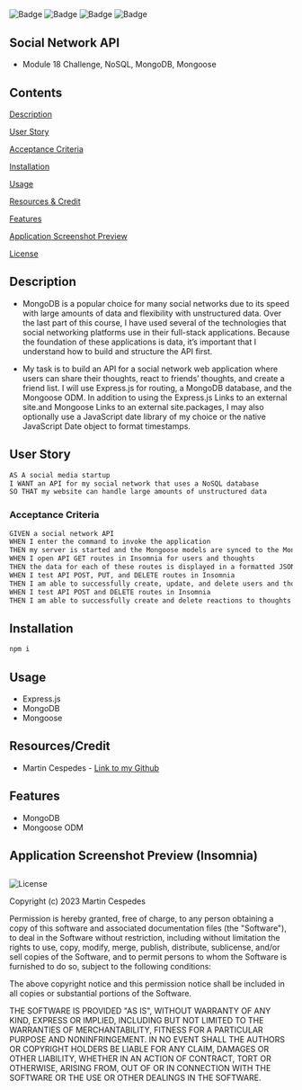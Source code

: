##
![Badge](https://img.shields.io/badge/javascript-yellow)
![Badge](https://img.shields.io/badge/express-orange)
![Badge](https://img.shields.io/badge/MongoDB-blue)
![Badge](https://img.shields.io/badge/mongoose-red)



## Social Network API

- Module 18 Challenge, NoSQL, MongoDB, Mongoose

## Contents

[Description](#description)

[User Story](#user-story)

[Acceptance Criteria](#acceptance-criteria)

[Installation](#installation)

[Usage](#usage)

[Resources & Credit](#resourcescredit)

[Features](#features)

[Application Screenshot Preview](#application-screenshot-preview)

[License](#license)

## Description

- MongoDB is a popular choice for many social networks due to its speed with large amounts of data and flexibility with unstructured data. Over the last part of this course, I have used several of the technologies that social networking platforms use in their full-stack applications. Because the foundation of these applications is data, it’s important that I understand how to build and structure the API first.

- My task is to build an API for a social network web application where users can share their thoughts, react to friends’ thoughts, and create a friend list. I will use Express.js for routing, a MongoDB database, and the Mongoose ODM. In addition to using the Express.js Links to an external site.and Mongoose Links to an external site.packages, I may also optionally use a JavaScript date library of my choice or the native JavaScript Date object to format timestamps.

## User Story

```md
AS A social media startup
I WANT an API for my social network that uses a NoSQL database
SO THAT my website can handle large amounts of unstructured data
```

### Acceptance Criteria

```md
GIVEN a social network API
WHEN I enter the command to invoke the application
THEN my server is started and the Mongoose models are synced to the MongoDB database
WHEN I open API GET routes in Insomnia for users and thoughts
THEN the data for each of these routes is displayed in a formatted JSON
WHEN I test API POST, PUT, and DELETE routes in Insomnia
THEN I am able to successfully create, update, and delete users and thoughts in my database
WHEN I test API POST and DELETE routes in Insomnia
THEN I am able to successfully create and delete reactions to thoughts and add and remove friends to a user’s friend list
```

## Installation

```md
npm i
```

## Usage

- Express.js
- MongoDB
- Mongoose

## Resources/Credit

- Martin Cespedes - [Link to my Github](https://github.com/MartinCespedes)

## Features

- MongoDB
- Mongoose ODM

## Application Screenshot Preview (Insomnia)


##

![License](https://img.shields.io/badge/License-MIT-yellow.svg)

Copyright (c) 2023 Martin Cespedes

Permission is hereby granted, free of charge, to any person obtaining a copy
of this software and associated documentation files (the "Software"), to deal
in the Software without restriction, including without limitation the rights
to use, copy, modify, merge, publish, distribute, sublicense, and/or sell
copies of the Software, and to permit persons to whom the Software is
furnished to do so, subject to the following conditions:

The above copyright notice and this permission notice shall be included in all
copies or substantial portions of the Software.

THE SOFTWARE IS PROVIDED "AS IS", WITHOUT WARRANTY OF ANY KIND, EXPRESS OR
IMPLIED, INCLUDING BUT NOT LIMITED TO THE WARRANTIES OF MERCHANTABILITY,
FITNESS FOR A PARTICULAR PURPOSE AND NONINFRINGEMENT. IN NO EVENT SHALL THE
AUTHORS OR COPYRIGHT HOLDERS BE LIABLE FOR ANY CLAIM, DAMAGES OR OTHER
LIABILITY, WHETHER IN AN ACTION OF CONTRACT, TORT OR OTHERWISE, ARISING FROM,
OUT OF OR IN CONNECTION WITH THE SOFTWARE OR THE USE OR OTHER DEALINGS IN THE
SOFTWARE.
